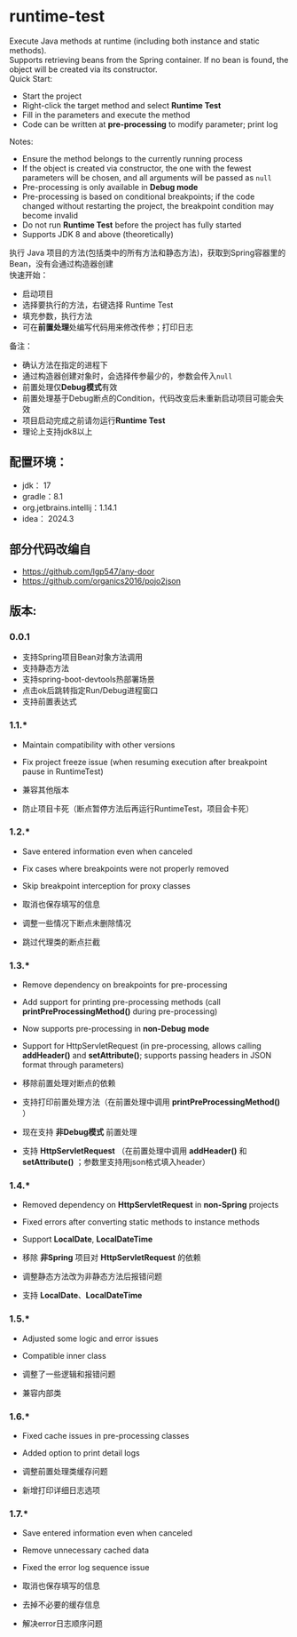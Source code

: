 # runtime-test

Execute Java methods at runtime (including both instance and static methods).<br>
Supports retrieving beans from the Spring container. If no bean is found, the object will be created via its constructor.<br>
Quick Start:<br>
<ul>
    <li>Start the project</li>
    <li>Right-click the target method and select <b>Runtime Test</b></li>
    <li>Fill in the parameters and execute the method</li>
    <li>Code can be written at <b>pre-processing</b> to modify parameter; print log</li>
</ul>

Notes:<br>
<ul>
    <li>Ensure the method belongs to the currently running process</li>
    <li>If the object is created via constructor, the one with the fewest parameters will be chosen, and all arguments will be passed as <code>null</code></li>
    <li>Pre-processing is only available in <b>Debug mode</b></li>
    <li>Pre-processing is based on conditional breakpoints; if the code changed without restarting the project, the breakpoint condition may become invalid</li>
    <li>Do not run <b>Runtime Test</b> before the project has fully started</li>
    <li>Supports JDK 8 and above (theoretically)</li>
</ul>

执行 Java 项目的方法(包括类中的所有方法和静态方法)，获取到Spring容器里的Bean，没有会通过构造器创建<br>
快速开始：<br>
<ul>
    <li>启动项目</li>
    <li>选择要执行的方法，右键选择 Runtime Test </li>
    <li>填充参数，执行方法</li>
    <li>可在<b>前置处理</b>处编写代码用来修改传参；打印日志</li>
</ul>
备注：<br>
<ul>
    <li>确认方法在指定的进程下</li>
    <li>通过构造器创建对象时，会选择传参最少的，参数会传入<code>null</code></li>
    <li>前置处理仅<b>Debug模式</b>有效</li>
    <li>前置处理基于Debug断点的Condition，代码改变后未重新启动项目可能会失效</li>
    <li>项目启动完成之前请勿运行<b>Runtime Test</b></li>
    <li>理论上支持jdk8以上</li>
</ul>

## 配置环境：
- jdk： 17
- gradle：8.1
- org.jetbrains.intellij：1.14.1
- idea： 2024.3

## 部分代码改编自

- https://github.com/lgp547/any-door
- https://github.com/organics2016/pojo2json

## 版本:

### 0.0.1

- 支持Spring项目Bean对象方法调用
- 支持静态方法
- 支持spring-boot-devtools热部署场景
- 点击ok后跳转指定Run/Debug进程窗口
- 支持前置表达式

### 1.1.*

- Maintain compatibility with other versions
- Fix project freeze issue (when resuming execution after breakpoint pause in RuntimeTest)


- 兼容其他版本
- 防止项目卡死（断点暂停方法后再运行RuntimeTest，项目会卡死）

### 1.2.*

- Save entered information even when canceled
- Fix cases where breakpoints were not properly removed
- Skip breakpoint interception for proxy classes


- 取消也保存填写的信息
- 调整一些情况下断点未删除情况
- 跳过代理类的断点拦截

### 1.3.*

- Remove dependency on breakpoints for pre-processing
- Add support for printing pre-processing methods (call <b>printPreProcessingMethod()</b> during pre-processing)
- Now supports pre-processing in <b>non-Debug mode</b>
- Support for HttpServletRequest (in pre-processing, allows calling <b>addHeader()</b> and <b>setAttribute()</b>; supports passing headers in JSON format through parameters)


- 移除前置处理对断点的依赖
- 支持打印前置处理方法（在前置处理中调用 <b>printPreProcessingMethod()</b> ）
- 现在支持 <b>非Debug模式</b> 前置处理
- 支持 <b>HttpServletRequest</b> （在前置处理中调用 <b>addHeader()</b> 和 <b>setAttribute()</b> ；参数里支持用json格式填入header）

### 1.4.*

- Removed dependency on <b>HttpServletRequest</b> in <b>non-Spring</b> projects
- Fixed errors after converting static methods to instance methods
- Support <b>LocalDate</b>, <b>LocalDateTime</b>


- 移除 <b>非Spring</b> 项目对 <b>HttpServletRequest</b> 的依赖
- 调整静态方法改为非静态方法后报错问题
- 支持 <b>LocalDate</b>、<b>LocalDateTime</b>

### 1.5.*

- Adjusted some logic and error issues
- Compatible inner class


- 调整了一些逻辑和报错问题
- 兼容内部类

### 1.6.*

- Fixed cache issues in pre-processing classes
- Added option to print detail logs


- 调整前置处理类缓存问题
- 新增打印详细日志选项

### 1.7.*

- Save entered information even when canceled
- Remove unnecessary cached data
- Fixed the error log sequence issue


- 取消也保存填写的信息
- 去掉不必要的缓存信息
- 解决error日志顺序问题